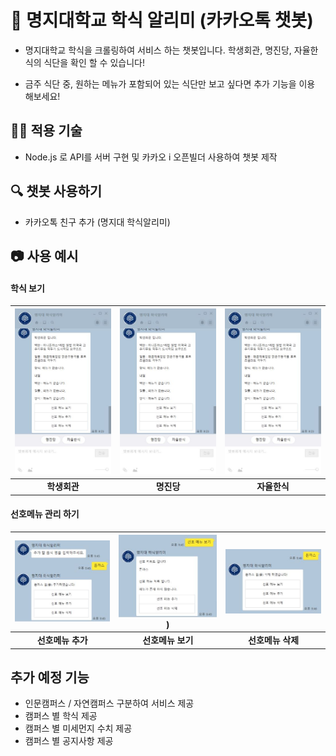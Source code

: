 # 🥘 명지대학교 학식 알리미 (카카오톡 챗봇)

* 명지대학교 학식을 크롤링하여 서비스 하는 챗봇입니다. 학생회관, 명진당, 자율한식의 식단을 확인 할 수 있습니다!

* 금주 식단 중, 원하는 메뉴가 포함되어 있는 식단만 보고 싶다면 추가 기능을 이용 해보세요!



## 👨‍💻 적용 기술

* Node.js 로 API를 서버 구현 및 카카오 i 오픈빌더 사용하여 챗봇 제작



## 🔍 챗봇 사용하기

* 카카오톡 친구 추가 (명지대 학식알리미) 



## 📷 사용 예시

#### 학식 보기

| ![image1](./img/1.jpg) | ![image1](./img/1.jpg) | ![image1](./img/1.jpg) |
| :----: | :----: | :----: |
| **학생회관** | **명진당** | **자율한식** |

#### 선호메뉴 관리 하기

| ![image4](./img/4.JPG) | ![image5](./img/5.JPG)) | ![image6](./img/6.JPG) |
| :----: | :----: | :----: |
| **선호메뉴 추가** | **선호메뉴 보기** | **선호메뉴 삭제**|



## 추가 예정 기능

* 인문캠퍼스 / 자연캠퍼스 구분하여 서비스 제공
* 캠퍼스 별 학식 제공
* 캠퍼스 별 미세먼지 수치 제공
* 캠퍼스 별 공지사항 제공
